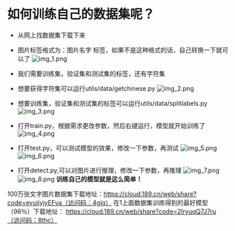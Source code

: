 # 如何训练自己的数据集呢？
- 从网上找数据集下载下来
- 图片标签格式为：图片名字 标签，如果不是这种格式的话，自己转换一下就可以了
![img_1.png](img/img_1.png)
  
- 我们需要训练集，验证集和测试集的标签，还有字符集
- 想要获得字符集可以运行utils/data/getchinese.py
![img_2.png](img/img_2.png)
  
- 想要训练集，验证集和测试集的标签可以运行utils/data/splitlabels.py
![img_3.png](img/img_3.png)
  
- 打开train.py，根据需求更改参数，然后右键运行，模型就开始训练了
![img_4.png](img/img_4.png)
  
- 打开test.py，可以测试模型的效果，修改一下参数，再测试
![img_5.png](img/img_5.png)
![img_6.png](img/img_6.png)
  
- 打开detect.py,可以对图片进行推理，修改一下参数，再推理
![img_7.png](img/img_7.png)
![img_8.png](img/img_8.png)
**训练自己的模型就是这么简单！**
  
  
100万张文字图片数据集下载地址：https://cloud.189.cn/web/share?code=eyuiiyjyEFva（访问码：4giq）
在1上面数据集训练得到的最好模型（96％）下载地址： https://cloud.189.cn/web/share?code=2IryuqQ7J7ru（访问码：8thc）
